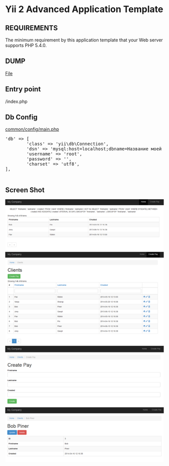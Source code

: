 Yii 2 Advanced Application Template
===================================

REQUIREMENTS
------------

The minimum requirement by this application template that your Web server supports PHP 5.4.0.

DUMP
------------

<a href="https://github.com/pavlinter/testwork2/blob/master/dump.sql">File</a>

Entry point
------------
/index.php

Db Config
------------
<a href="https://github.com/pavlinter/testwork2/blob/master/common/config/main.php">common/config/main.php</a>
<pre>
'db' => [
        'class' => 'yii\db\Connection',
        'dsn' => 'mysql:host=localhost;dbname=Название моей базы',
        'username' => 'root',
        'password' => '',
        'charset' => 'utf8',
],

</pre>
Screen Shot
------------

![Screen Shot](https://github.com/pavlinter/testwork2/blob/master/images/image1.png?raw=true)
![Screen Shot](https://github.com/pavlinter/testwork2/blob/master/images/image2.png?raw=true)
![Screen Shot](https://github.com/pavlinter/testwork2/blob/master/images/image3.png?raw=true)
![Screen Shot](https://github.com/pavlinter/testwork2/blob/master/images/image4.png?raw=true)

